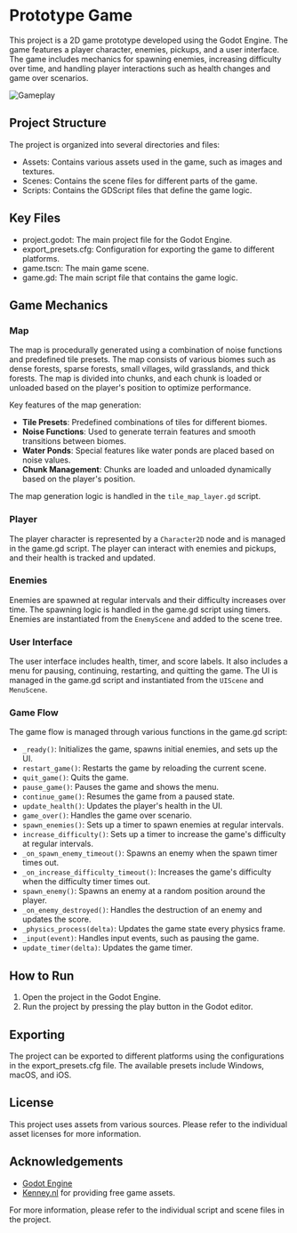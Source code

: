 # Prototype Game

This project is a 2D game prototype developed using the Godot Engine. The game features a player character, enemies, pickups, and a user interface. The game includes mechanics for spawning enemies, increasing difficulty over time, and handling player interactions such as health changes and game over scenarios.

![Gameplay](https://github.com/AlrIsmail/Godot_2D_Flight_Survival/blob/main/Assets/Gameplay.gif)
## Project Structure

The project is organized into several directories and files:
- Assets: Contains various assets used in the game, such as images and textures.
- Scenes: Contains the scene files for different parts of the game.
- Scripts: Contains the GDScript files that define the game logic.

## Key Files

- project.godot: The main project file for the Godot Engine.
- export_presets.cfg: Configuration for exporting the game to different platforms.
- game.tscn: The main game scene.
- game.gd: The main script file that contains the game logic.

## Game Mechanics

### Map

The map is procedurally generated using a combination of noise functions and predefined tile presets. The map consists of various biomes such as dense forests, sparse forests, small villages, wild grasslands, and thick forests. The map is divided into chunks, and each chunk is loaded or unloaded based on the player's position to optimize performance.

Key features of the map generation:
- **Tile Presets**: Predefined combinations of tiles for different biomes.
- **Noise Functions**: Used to generate terrain features and smooth transitions between biomes.
- **Water Ponds**: Special features like water ponds are placed based on noise values.
- **Chunk Management**: Chunks are loaded and unloaded dynamically based on the player's position.

The map generation logic is handled in the `tile_map_layer.gd` script.

### Player

The player character is represented by a `Character2D` node and is managed in the game.gd script. The player can interact with enemies and pickups, and their health is tracked and updated.

### Enemies

Enemies are spawned at regular intervals and their difficulty increases over time. The spawning logic is handled in the game.gd script using timers. Enemies are instantiated from the `EnemyScene` and added to the scene tree.

### User Interface

The user interface includes health, timer, and score labels. It also includes a menu for pausing, continuing, restarting, and quitting the game. The UI is managed in the game.gd script and instantiated from the `UIScene` and `MenuScene`.

### Game Flow

The game flow is managed through various functions in the game.gd script:

- `_ready()`: Initializes the game, spawns initial enemies, and sets up the UI.
- `restart_game()`: Restarts the game by reloading the current scene.
- `quit_game()`: Quits the game.
- `pause_game()`: Pauses the game and shows the menu.
- `continue_game()`: Resumes the game from a paused state.
- `update_health()`: Updates the player's health in the UI.
- `game_over()`: Handles the game over scenario.
- `spawn_enemies()`: Sets up a timer to spawn enemies at regular intervals.
- `increase_difficulty()`: Sets up a timer to increase the game's difficulty at regular intervals.
- `_on_spawn_enemy_timeout()`: Spawns an enemy when the spawn timer times out.
- `_on_increase_difficulty_timeout()`: Increases the game's difficulty when the difficulty timer times out.
- `spawn_enemy()`: Spawns an enemy at a random position around the player.
- `_on_enemy_destroyed()`: Handles the destruction of an enemy and updates the score.
- `_physics_process(delta)`: Updates the game state every physics frame.
- `_input(event)`: Handles input events, such as pausing the game.
- `update_timer(delta)`: Updates the game timer.

## How to Run

1. Open the project in the Godot Engine.
2. Run the project by pressing the play button in the Godot editor.

## Exporting

The project can be exported to different platforms using the configurations in the export_presets.cfg file. The available presets include Windows, macOS, and iOS.

## License

This project uses assets from various sources. Please refer to the individual asset licenses for more information.

## Acknowledgements

- [Godot Engine](https://godotengine.org/)
- [Kenney.nl](https://kenney.nl/assets) for providing free game assets.

For more information, please refer to the individual script and scene files in the project.
